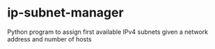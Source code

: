 # ip-subnet-manager
Python program to assign first available IPv4 subnets given a network address and number of hosts
